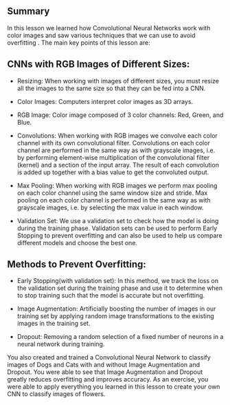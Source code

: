 ## Summary

In this lesson we learned how Convolutional Neural Networks work with color images and saw various techniques that we can use to avoid overfitting . The main key points of this lesson are:

## CNNs with RGB Images of Different Sizes:

* Resizing: When working with images of different sizes, you must resize all the images to the same size so that they can be fed into a CNN.

* Color Images: Computers interpret color images as 3D arrays.

* RGB Image: Color image composed of 3 color channels: Red, Green, and Blue.

* Convolutions: When working with RGB images we convolve each color channel with its own convolutional filter. Convolutions on each color channel are performed in the same way as with grayscale images, i.e. by performing element-wise multiplication of the convolutional filter (kernel) and a section of the input array. The result of each convolution is added up together with a bias value to get the convoluted output.

* Max Pooling: When working with RGB images we perform max pooling on each color channel using the same window size and stride. Max pooling on each color channel is performed in the same way as with grayscale images, i.e. by selecting the max value in each window.

* Validation Set: We use a validation set to check how the model is doing during the training phase. Validation sets can be used to perform Early Stopping to prevent overfitting and can also be used to help us compare different models and choose the best one.

## Methods to Prevent Overfitting:

* Early Stopping(with validation set): In this method, we track the loss on the validation set during the training phase and use it to determine when to stop training such that the model is accurate but not overfitting.

* Image Augmentation: Artificially boosting the number of images in our training set by applying random image transformations to the existing images in the training set.

* Dropout: Removing a random selection of a fixed number of neurons in a neural network during training.

You also created and trained a Convolutional Neural Network to classify images of Dogs and Cats with and without Image Augmentation and Dropout. You were able to see that Image Augmentation and Dropout greatly reduces overfitting and improves accuracy. As an exercise, you were able to apply everything you learned in this lesson to create your own CNN to classify images of flowers.